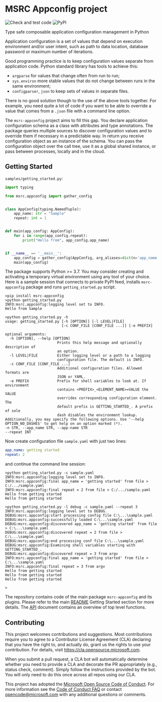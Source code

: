 # MSRC Appconfig project

![Check and test code](https://github.com/microsoft/msrc-appconfig/workflows/Check%20and%20test%20code/badge.svg)
![PyPI](https://img.shields.io/pypi/v/msrc-appconfig)

Type safe composable application configuration management in Python

Application configuration is a set of values that depend on execution environment and/or user intent,
such as path to data location, database password or maximum number of iterations.

Good programming practice is to keep configuration values separate from application code.
Python standard library has tools to achieve this:

- `argparse` for values that change often from run to run;
- `sys.environ` more stable values that do not change between runs in the same environment;
- `configparser`, `json` to keep sets of values in separate files.

There is no good solution though to the use of the above tools together.
For example, you need quite a lot of code if you want
to be able to override a value that comes from a `.json` file with a command line option.

The `msrc-appconfig` project aims to fill this gap.
You declare application configuration schema as a class with attributes and type annotations.
The package queries multiple sources to discover configuration values
and to override them if necessary in a predictable way. 
In return you receive configuration object as an instance of the schema.
You can pass the configuration object over the call tree,
use it as a global shared instance,
or pass between processes, locally and in the cloud.

## Getting Started

`samples/getting_started.py`:
```python
import typing

from msrc.appconfig import gather_config


class AppConfig(typing.NamedTuple):
    app_name: str = "Sample"
    repeat: int = 1


def main(app_config: AppConfig):
    for i in range(app_config.repeat):
        print("Hello from", app_config.app_name)


if __name__ == '__main__':
    app_config = gather_config(AppConfig, arg_aliases=dict(n='app_name'))
    main(app_config)
```
The package supports Python >= 3.7. 
You may consider creating and activating a temporary virtual environment using any tool of your choice.
Here is a sample session that connects to private PyPI feed,
installs `msrc-appconfig` package and runs `getting_started.py` script.
```
>pip install msrc-appconfig
>python getting_started.py
INFO:msrc.appconfig:logging level set to INFO.
Hello from Sample

>python getting_started.py -h
usage: getting_started.py [-h [OPTION]] [-l LEVEL|FILE]
                          [-c CONF_FILE [CONF_FILE ...]] [-e PREFIX]

optional arguments:
  -h [OPTION], --help [OPTION]
                        Prints this help message and optionally description of
                        an option.
  -l LEVEL|FILE         Either logging level or a path to a logging
                        configuration file. The default is INFO.
  -c CONF_FILE [CONF_FILE ...]
                        Additional configuration files. Allowed formats are
                        JSON or YAML.
  -e PREFIX             Prefix for shell variables to look at. If environment
                        contains <PREFIX>_<ELEMENT_NAME>=VALUE the VALUE
                        overrides corresponding configuration element. The
                        default prefix is GETTING_STARTED_. A prefix of sole
                        dash disables the environment lookup.
Additionally, you may specify the following options. Use '--help OPTION_NO_DASHES' to get help on an option marked (*).
-n STR, --app_name STR, --app-name STR
--repeat INT

```
Now create configuration file `sample.yaml` with just two lines:
```yaml
app_name: getting started
repeat: 2
``` 
and continue the command line session:
```
>python getting_started.py -c sample.yaml
INFO:msrc.appconfig:logging level set to INFO.
INFO:msrc.appconfig:final app_name = 'getting started' from file > C:/.../sample.yaml
INFO:msrc.appconfig:final repeat = 2 from file > C:/.../sample.yaml
Hello from getting started
Hello from getting started

>python getting_started.py -l debug -c sample.yaml --repeat 3
INFO:msrc.appconfig:logging level set to DEBUG.
DEBUG:msrc.appconfig:start processing config file C:\...\sample.yaml
DEBUG:msrc.appconfig:successfully loaded C:\...\sample.yaml
DEBUG:msrc.appconfig:discovered app_name = 'getting started' from file > C:\...\sample.yaml
DEBUG:msrc.appconfig:discovered repeat = 2 from file > C:\...\sample.yaml     
DEBUG:msrc.appconfig:end processing conf file C:\...\sample.yaml
DEBUG:msrc.appconfig:Examining shell variables starting with GETTING_STARTED_.
DEBUG:msrc.appconfig:discovered repeat = 3 from argv
INFO:msrc.appconfig:final app_name = 'getting started' from file > C:\...\sample.yaml
INFO:msrc.appconfig:final repeat = 3 from argv
Hello from getting started
Hello from getting started
Hello from getting started

>
```

The repository contains code of the main package `msrc-appconfig` and its plugins.
Please refer to the main [README](./msrc-appconfig/README.md) Getting Started section for
more details.
The [API](./API.md) document contains an overview of top level functions.


## Contributing

This project welcomes contributions and suggestions.  Most contributions require you to agree to a
Contributor License Agreement (CLA) declaring that you have the right to, and actually do, grant us
the rights to use your contribution. For details, visit https://cla.opensource.microsoft.com.

When you submit a pull request, a CLA bot will automatically determine whether you need to provide
a CLA and decorate the PR appropriately (e.g., status check, comment). Simply follow the instructions
provided by the bot. You will only need to do this once across all repos using our CLA.

This project has adopted the [Microsoft Open Source Code of Conduct](https://opensource.microsoft.com/codeofconduct/).
For more information see the [Code of Conduct FAQ](https://opensource.microsoft.com/codeofconduct/faq/) or
contact [opencode@microsoft.com](mailto:opencode@microsoft.com) with any additional questions or comments.
